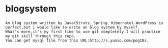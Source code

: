 blogsystem
==========

    An blog system written by Java(Struts、Spring、Hibernate).WordPress is perfect,but i would like to write an blog system by myself.
    What's more,it's my first time to use git completely.I will practice my git skill through this repo.
    You can get mysql file from this URL:http://s.yunio.com/pogIBs.